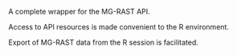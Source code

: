 A complete wrapper for the MG-RAST API. 

Access to API resources is made convenient to the R environment. 

Export of MG-RAST data from the R session is facilitated.

